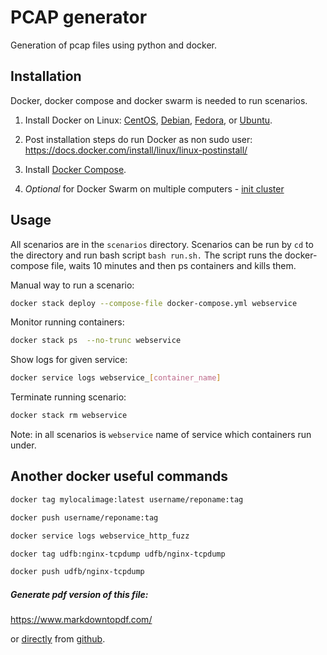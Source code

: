 # PCAP generator
Generation of pcap files using python and docker.

## Installation
Docker, docker compose and docker swarm is needed to run scenarios.

1. Install Docker on Linux: 
[CentOS](https://docs.docker.com/install/linux/docker-ce/centos/), 
[Debian](https://docs.docker.com/install/linux/docker-ce/debian/),
[Fedora](https://docs.docker.com/install/linux/docker-ce/fedora/), or
[Ubuntu](https://docs.docker.com/install/linux/docker-ce/ubuntu/).

2. Post installation steps do run Docker as non sudo user: https://docs.docker.com/install/linux/linux-postinstall/

3. Install [Docker Compose](https://docs.docker.com/compose/install/).

4. *Optional* for Docker Swarm on multiple computers - [init cluster](https://docs.docker.com/engine/swarm/swarm-tutorial/) 

## Usage

All scenarios are in the `scenarios` directory. 
Scenarios can be run by `cd` to the directory and run bash script `bash run.sh.`
The script runs the docker-compose file, waits 10 minutes and then ps containers and kills them.

Manual way to run a scenario:

```bash
docker stack deploy --compose-file docker-compose.yml webservice

```

Monitor running containers:

```bash
docker stack ps  --no-trunc webservice
```

Show logs for given service:
```bash
docker service logs webservice_[container_name]
```

Terminate running scenario:
```bash
docker stack rm webservice
```

Note: in all scenarios is `webservice` name of service which containers run under.

## Another docker useful commands

```bash
docker tag mylocalimage:latest username/reponame:tag
```

```bash
docker push username/reponame:tag
```

```bash
docker service logs webservice_http_fuzz
```

```bash
docker tag udfb:nginx-tcpdump udfb/nginx-tcpdump
```

```bash
docker push udfb/nginx-tcpdump
```

##### Generate pdf version of this file:

https://www.markdowntopdf.com/

or [directly](http://gitprint.com/) from [github](https://gitprint.com/StaryVena/pcap_generator/blob/master/README.md).

